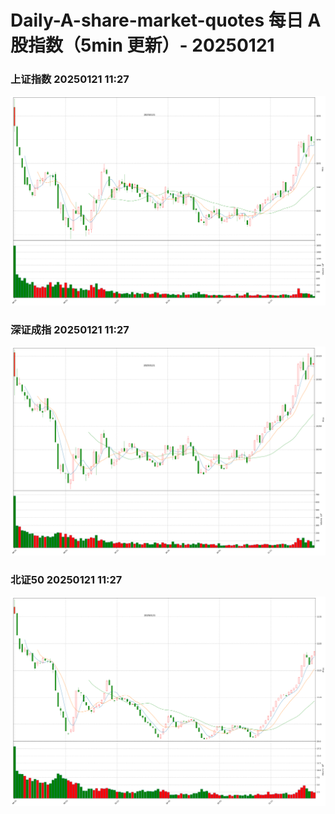 
# Daily-A-share-market-quotes 每日 A 股指数（5min 更新）- 20250121

### 上证指数 20250121 11:27
![](./fig/2025/1/20250121-sh000001.png)

### 深证成指 20250121 11:27
![](./fig/2025/1/20250121-sz399001.png)

### 北证50 20250121 11:27
![](./fig/2025/1/20250121-bj899050.png)
